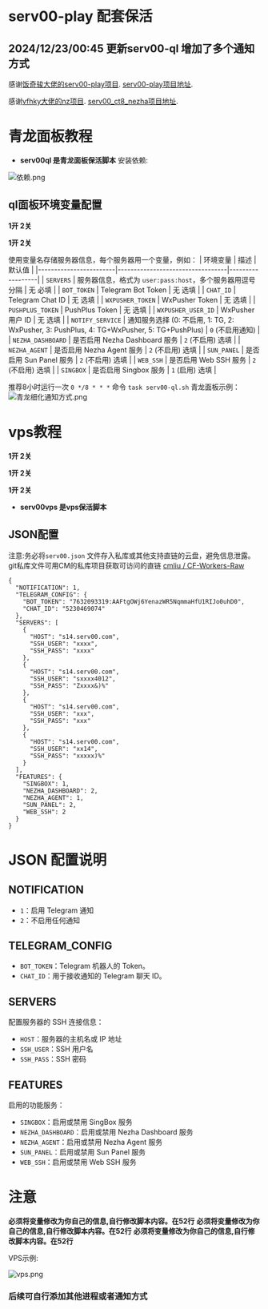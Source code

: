 # serv00-play 配套保活

## 2024/12/23/00:45 更新serv00-ql  增加了多个通知方式

感谢[饭奇骏大佬的serv00-play项目](https://github.com/frankiejun).  [serv00-play项目地址](https://github.com/frankiejun/serv00-play).

感谢[vfhky大佬的nz项目](https://github.com/vfhky).    [serv00_ct8_nezha项目地址](https://github.com/vfhky/serv00_ct8_nezha).

# 青龙面板教程
- **serv00ql 是青龙面板保活脚本**
安装依赖:

![依赖.png](https://jpg.zjccc.us.kg/file/1734808200086_依赖.png)

## ql面板环境变量配置
**1开 2关**

**1开 2关**

使用变量名存储服务器信息，每个服务器用一个变量，例如：
| 环境变量                | 描述                             | 默认值            |
|------------------------|----------------------------------|------------------|
| `SERVERS`              | 服务器信息，格式为 `user:pass:host`，多个服务器用逗号分隔 | 无    必填           |
| `BOT_TOKEN`            | Telegram Bot Token               | 无        选填       |
| `CHAT_ID`              | Telegram Chat ID                 | 无        选填         |
| `WXPUSHER_TOKEN`       | WxPusher Token                   | 无        选填         |
| `PUSHPLUS_TOKEN`       | PushPlus Token                   | 无       选填          |
| `WXPUSHER_USER_ID`     | WxPusher 用户 ID                 | 无        选填         |
| `NOTIFY_SERVICE`       | 通知服务选择 (0: 不启用, 1: TG, 2: WxPusher, 3: PushPlus, 4: TG+WxPusher, 5: TG+PushPlus) | `0` (不启用通知) |
| `NEZHA_DASHBOARD`      | 是否启用 Nezha Dashboard 服务   | `2` (不启用)   选填    | 
| `NEZHA_AGENT`          | 是否启用 Nezha Agent 服务       | `2` (不启用)    选填   |
| `SUN_PANEL`            | 是否启用 Sun Panel 服务         | `2` (不启用)    选填   |
| `WEB_SSH`              | 是否启用 Web SSH 服务           | `2` (不启用)    选填   |
| `SINGBOX`              | 是否启用 Singbox 服务           | `1` (启用)      选填   |


推荐8小时运行一次
`0 */8 * * *`
命令
`task serv00-ql.sh`
青龙面板示例：
![青龙细化通知方式.png](https://jpg.zjccc.us.kg/file/1734885865851_青龙细化通知方式.png)

# vps教程
**1开 2关**

**1开 2关**

**1开 2关**

- **serv00vps 是vps保活脚本**
## JSON配置
注意:务必将`serv00.json` 文件存入私库或其他支持直链的云盘，避免信息泄露。git私库文件可用CM的私库项目获取可访问的直链 [cmliu / CF-Workers-Raw](https://github.com/zjccc1999?submit=Search&q=raw&tab=stars&type=&sort=&direction=&submit=Search)
```
{
  "NOTIFICATION": 1,
  "TELEGRAM_CONFIG": {
    "BOT_TOKEN": "7632093319:AAFtgOWj6YenazWR5NqmmaHfU1RIJo0uhD0",
    "CHAT_ID": "5230469074"
  },
  "SERVERS": [
    {
      "HOST": "s14.serv00.com",
      "SSH_USER": "xxxx",
      "SSH_PASS": "xxxx" 
    },
    {
      "HOST": "s14.serv00.com",
      "SSH_USER": "sxxxx4012",
      "SSH_PASS": "Zxxxx&)%"
    },
    {
      "HOST": "s14.serv00.com",
      "SSH_USER": "xxx",
      "SSH_PASS": "xxx"
    },
    {
      "HOST": "s14.serv00.com",
      "SSH_USER": "xx14",
      "SSH_PASS": "xxxxx)%"
    }
  ],
  "FEATURES": {
    "SINGBOX": 1,
    "NEZHA_DASHBOARD": 2,
    "NEZHA_AGENT": 1,
    "SUN_PANEL": 2,
    "WEB_SSH": 2
  }
}

```
# JSON 配置说明

## NOTIFICATION
- `1`：启用 Telegram 通知
- `2`：不启用任何通知

## TELEGRAM_CONFIG
- `BOT_TOKEN`：Telegram 机器人的 Token。
- `CHAT_ID`：用于接收通知的 Telegram 聊天 ID。

## SERVERS
配置服务器的 SSH 连接信息：
- `HOST`：服务器的主机名或 IP 地址
- `SSH_USER`：SSH 用户名
- `SSH_PASS`：SSH 密码

## FEATURES
启用的功能服务：
- `SINGBOX`：启用或禁用 SingBox 服务
- `NEZHA_DASHBOARD`：启用或禁用 Nezha Dashboard 服务
- `NEZHA_AGENT`：启用或禁用 Nezha Agent 服务
- `SUN_PANEL`：启用或禁用 Sun Panel 服务
- `WEB_SSH`：启用或禁用 Web SSH 服务



# 注意
**必须将变量修改为你自己的信息,自行修改脚本内容。在52行** 
**必须将变量修改为你自己的信息,自行修改脚本内容。在52行**
**必须将变量修改为你自己的信息,自行修改脚本内容。在52行**


VPS示例:

![vps.png](https://jpg.zjccc.us.kg/file/1734885866468_vps.png)


### 后续可自行添加其他进程或者通知方式


